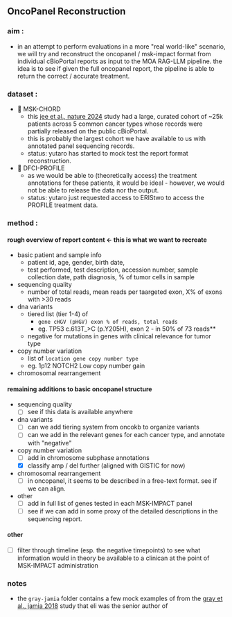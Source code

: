 ## OncoPanel Reconstruction

### aim : 
- in an attempt to perform evaluations in a more "real world-like" scenario, we will try and reconstruct the oncopanel / msk-impact format from individual cBioPortal reports as input to the MOA RAG-LLM pipeline. the idea is to see if given the full oncopanel report, the pipeline is able to return the correct / accurate treatment.  

### dataset : 
- :construction: MSK-CHORD
    - this [jee et al., nature 2024](https://www.nature.com/articles/s41586-024-08167-5) study had a large, curated cohort of ~25k patients across 5 common cancer types whose records were partially released on the public cBioPortal. 
    - this is probably the largest cohort we have available to us with annotated panel sequencing records. 
    - status: yutaro has started to mock test the report format reconstruction. 
- :construction: DFCI-PROFILE
    - as we would be able to (theoretically access) the treatment annotations for these patients, it would be ideal - however, we would not be able to release the data nor the output. 
    - status: yutaro just requested access to ERIStwo to access the PROFILE treatment data. 

### method : 

#### rough overview of report content <- this is what we want to recreate
- basic patient and sample info
    - patient id, age, gender, birth date, 
    - test performed, test description, accession number, sample collection date, path diagnosis, % of tumor cells in sample
- sequencing quality
    - number of total reads, mean reads per taargeted exon, X% of exons with >30 reads
- dna variants
    - tiered list (tier 1-4) of 
        - `gene cHGV (pHGV) exon % of reads, total reads`
        - eg. TP53 c.613T_>C (p.Y205H), exon 2 - in 50% of 73 reads**
    - negative for mutations in genes with clinical relevance for tumor type
- copy number variation
    - list of `location gene copy number type`
    - eg. 1p12 NOTCH2   Low copy number gain
- chromosomal rearrangement

#### remaining additions to basic oncopanel structure
- sequencing quality 
    - [ ] see if this data is available anywhere
- dna variants
    - [ ] can we add tiering system from oncokb to organize variants
    - [ ] can we add in the relevant genes for each cancer type, and annotate with "negative"
- copy number variation
    - [ ] add in chromosome subphase annotations
    - [x] classify amp / del further (aligned with GISTIC for now)
- chromosomal rearrangement
    - [ ] in oncopanel, it seems to be described in a free-text format. see if we can align. 
- other
    - [ ] add in full list of genes tested in each MSK-IMPACT panel
    - [ ] see if we can add in some proxy of the detailed descriptions in the sequencing report. 

#### other 
- [ ] filter through timeline (esp. the negative timepoints) to see what information would in theory be available to a clinican at the point of MSK-IMPACT administration


### notes

- the `gray-jamia` folder contains a few mock examples of from the [gray et al., jamia 2018](https://academic.oup.com/jamia/article/25/5/458/4791826) study that eli was the senior author of
